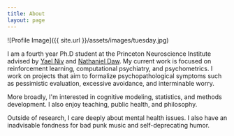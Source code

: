 ```yaml
---
title: About
layout: page
---
```

![Profile Image]({{ site.url }}/assets/images/tuesday.jpg)

<p>I am a fourth year Ph.D student at the Princeton Neuroscience Institute advised by <a href="https://www.princeton.edu/~nivlab/">Yael Niv</a> and <a href="https://dawlab.princeton.edu/">Nathaniel Daw</a>. My current work is focused on reinforcement learning, computational psychiatry, and psychometrics. I work on projects that aim to formalize psychopathological symptoms such as pessimistic evaluation, excessive avoidance, and interminable worry.</p>

<p>More broadly, I'm interested in cognitive modeling, statistics, and methods development. I also enjoy teaching, public health, and philosophy.</p>

<p>Outside of research, I care deeply about mental health issues. I also have an inadvisable fondness for bad punk music and self-deprecating humor.</p>
